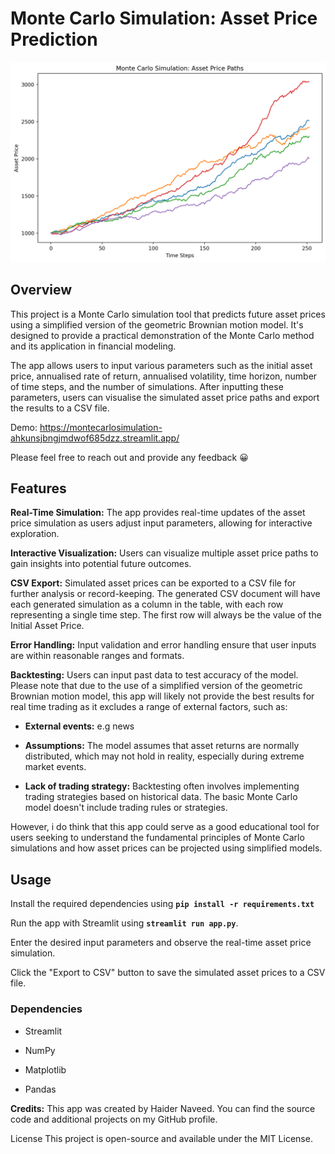 # Monte Carlo Simulation: Asset Price Prediction

![Demo Monte Carlo Simulated graph](https://github.com/haidnav/MonteCarloSimulation/blob/main/demo.png)

## Overview
This project is a Monte Carlo simulation tool that predicts future asset prices using a simplified version of the geometric Brownian motion model. It's designed to provide a practical demonstration of the Monte Carlo method and its application in financial modeling.

The app allows users to input various parameters such as the initial asset price, annualised rate of return, annualised volatility, time horizon, number of time steps, and the number of simulations. After inputting these parameters, users can visualise the simulated asset price paths and export the results to a CSV file.

Demo: https://montecarlosimulation-ahkunsjbngjmdwof685dzz.streamlit.app/

Please feel free to reach out and provide any feedback 😀

## Features
**Real-Time Simulation:** The app provides real-time updates of the asset price simulation as users adjust input parameters, allowing for interactive exploration.

**Interactive Visualization:** Users can visualize multiple asset price paths to gain insights into potential future outcomes.

**CSV Export:** Simulated asset prices can be exported to a CSV file for further analysis or record-keeping. The generated CSV document will have each generated simulation as a column in the table, with each row representing a single time step. The first row will always be the value of the Initial Asset Price.

**Error Handling:** Input validation and error handling ensure that user inputs are within reasonable ranges and formats.

**Backtesting:** Users can input past data to test accuracy of the model. Please note that due to the use of a simplified version of the geometric Brownian motion model, this app will likely not provide the best results for real time trading as it excludes a range of external factors, such as:

- **External events:** e.g news 

- **Assumptions:** The model assumes that asset returns are normally distributed, which may not hold in reality, especially during extreme market events.

- **Lack of trading strategy:** Backtesting often involves implementing trading strategies based on historical data. The basic Monte Carlo model doesn't include trading rules or strategies. 

However, i do think that this app could serve as a good educational tool for users seeking to understand the fundamental principles of Monte Carlo simulations and how asset prices can be projected using simplified models.

## Usage
Install the required dependencies using **`pip install -r requirements.txt`**

Run the app with Streamlit using **`streamlit run app.py`**.

Enter the desired input parameters and observe the real-time asset price simulation.

Click the "Export to CSV" button to save the simulated asset prices to a CSV file.

### Dependencies
- Streamlit

- NumPy

- Matplotlib

- Pandas

**Credits:**
This app was created by Haider Naveed. You can find the source code and additional projects on  my GitHub profile.

License
This project is open-source and available under the MIT License.


